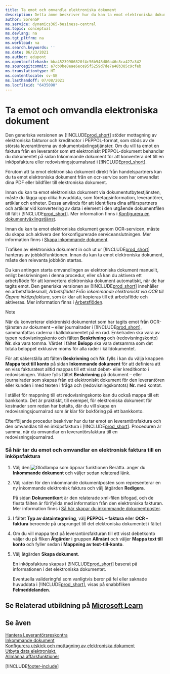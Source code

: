 ```yaml
---
title: Ta emot och omvandla elektroniska dokument
description: Detta ämne beskriver hur du kan ta emot elektroniska dokument direkt från handelspartner eller en OCR-tjänst.
author: SorenGP
ms.service: dynamics365-business-central
ms.topic: conceptual
ms.devlang: na
ms.tgt_pltfrm: na
ms.workload: na
ms.search.keywords: ''
ms.date: 06/23/2021
ms.author: edupont
ms.openlocfilehash: bba45239906820f4c56b948d80a46c8ca427a342
ms.sourcegitcommit: a7cb0be8eae6ece95f5259d7de7a48b385c9cfeb
ms.translationtype: HT
ms.contentlocale: sv-SE
ms.lasthandoff: 07/08/2021
ms.locfileid: "6435090"
---
```

# <a name="receive-and-convert-electronic-documents"></a>Ta emot och omvandla elektroniska dokument
Den generiska versionen av [!INCLUDE[prod_short](includes/prod_short.md)] stöder mottagning av elektroniska fakturor och kreditnotor i PEPPOL-format, som stöds av de största leverantörerna av dokumentväxlingstjänster. Om du vill ta emot en faktura från en leverantör som ett elektroniskt PEPPOL-dokument behandlar du dokumentet på sidan Inkommande dokument för att konvertera det till en inköpsfaktura eller redovisningsjournalsrad i [!INCLUDE[prod_short](includes/prod_short.md)].

 Förutom att ta emot elektroniska dokument direkt från handelspartners kan du ta emot elektroniska dokument från en ocr-service som har omvandlat dina PDF eller bildfiler till elektroniska dokument.  

 Innan du kan ta emot elektroniska dokument via dokumentutbytestjänsten, måste du lägga upp olika huvuddata, som företagsinformation, leverantörer, artiklar och enheter. Dessa används för att identifiera dina affärspartners och artiklar vid konvertering av data i element i den utgående dokumentfilen till fält i [!INCLUDE[prod_short](includes/prod_short.md)]. Mer information finns i [Konfigurera en dokumentväxlingstjänst](across-how-to-set-up-a-document-exchange-service.md).  

 Innan du kan ta emot elektroniska dokument genom OCR-servicen, måste du skapa och aktivera den förkonfigurerade serviceanslutningen. Mer information finns i [Skapa inkommande dokument](across-how-setup-income-documents.md).  

 Trafiken av elektroniska dokument in och ut ur [!INCLUDE[prod_short](includes/prod_short.md)] hanteras av jobbköfunktionen. Innan du kan ta emot elektroniska dokument, måste den relevanta jobbkön startas.  

 Du kan antingen starta omvandlingen av elektroniska dokument manuellt, enligt beskrivningen i denna procedur, eller så kan du aktivera ett arbetsflöde för att konvertera elektroniska dokument automatiskt, när de har tagits emot. Den generiska versionen av [!INCLUDE[prod_short](includes/prod_short.md)] innehåller en arbetsflödesmall, *Arbetsflödet Från inkommande elektroniskt via OCR till Öppna inköpsfaktura*, som är klar att kopieras till ett arbetsflöde och aktiveras. Mer information finns i [Arbetsflöden](across-workflow.md).  

> [!NOTE]  
>  När du konverterar elektroniskt dokumentet som har tagits emot från OCR-tjänsten av dokument – eller journalrader i [!INCLUDE[prod_short](includes/prod_short.md)], sammanfattas raderna i källdokumentet på en rad. Enkelraden ska vara av typen redovisningskonto och fälten **Beskrivning** och (redovisningskonto) **Nr.** ska vara tomma. Värdet i fältet **Belopp** ska vara detsamma som det totala beloppet exklusive moms för alla rader i källdokumentet.  
>   
>  För att säkerställa att fälten **Beskrivning** och **Nr.** fylls i kan du välja knappen **Mappa text till konto** på sidan **Inkommande dokument** för att definiera att en viss fakturatext alltid mappas till ett visst debet- eller kreditkonto i redovisningen. Vidare fylls fältet **Beskrivning** på dokument – eller journalrader som skapas från ett elektroniskt dokument för den leverantören eller kunden i med texten i fråga och (redovisningskontots) **Nr.** med kontot.  
>   
>  I stället för mappning till ett redovisningskonto kan du också mappa till ett bankkonto. Det är praktiskt, till exempel, för elektroniska dokument för kostnader som redan har betalts, där du vill skapa en redovisningsjournalrad som är klar för bokföring på ett bankkonto.  

 Efterföljande procedur beskriver hur du tar emot en leverantörsfaktura och den omvandlas till en inköpsfaktura i [!INCLUDE[prod_short](includes/prod_short.md)]. Proceduren är samma, när du omvandlar en leverantörsfaktura till en redovisningsjournalrad.  

### <a name="to-receive-and-convert-an-electronic-invoice-to-a-purchase-invoice"></a>Så här tar du emot och omvandlar en elektronisk faktura till en inköpsfaktura  

1.  Välj den ![Glödlampa som öppnar funktionen Berätta.](media/ui-search/search_small.png "Berätta vad du vill göra") anger du **Inkommande dokument** och väljer sedan relaterad länk.  

2.  Välj raden för den inkommande dokumentposten som representerar en ny inkommande elektronisk faktura och välj åtgärden **Redigera**.  

     På sidan **Dokumentkort** är den relaterade xml-filen bifogad, och de flesta fälten är förifyllda med information från den elektroniska fakturan. Mer information finns i [Så här skapar du inkommande dokumentposter](across-how-create-income-document-records.md).  

3.  I fältet **Typ av dataintegrering**, välj **PEPPOL – faktura** eller **OCR – faktura** beroende på ursprunget till det elektroniska dokumentet i fältet  

4.  Om du vill mappa text på leverantörsfakturan till ett visst debetkonto väljer du på fliken **Åtgärder** i gruppen **Allmänt** och väljer **Mappa text till konto** och fyller sedan i **Mappning av text-till-konto**.  

5.  Välj åtgärden **Skapa dokument**.  

     En inköpsfaktura skapas i [!INCLUDE[prod_short](includes/prod_short.md)] baserat på informationen i det elektroniska dokumentet.  

     Eventuella valideringfel som vanligtvis beror på fel eller saknade huvuddata i [!INCLUDE[prod_short](includes/prod_short.md)], visas på snabbfliken **Felmeddelanden**.  

## <a name="see-related-training-at-microsoft-learn"></a>Se Relaterad utbildning på [Microsoft Learn](/learn/modules/electronic-documents-dynamics-365-business-central/index)

## <a name="see-also"></a>Se även  
[Hantera Leverantörsreskontra](payables-manage-payables.md)  
[Inkommande dokument](across-income-documents.md)  
[Konfigurera utskick och mottagning av elektroniska dokument](across-how-to-set-up-electronic-document-sending-and-receiving.md)  
[Utbyta data elektroniskt.](across-data-exchange.md)   
[Allmänna affärsfunktioner](ui-across-business-areas.md)  


[!INCLUDE[footer-include](includes/footer-banner.md)]